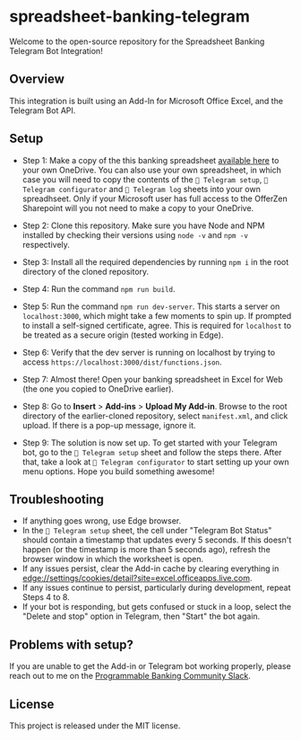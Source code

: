 # spreadsheet-banking-telegram

Welcome to the open-source repository for the Spreadsheet Banking Telegram Bot Integration!

## Overview

This integration is built using an Add-In for Microsoft Office Excel, and the Telegram Bot API.


## Setup

- Step 1: Make a copy of the this banking spreadsheet [available here](https://1drv.ms/x/s!AtkUJn0N8CerboundGT57hRpQzg?e=naBg7S/) to your own OneDrive. You can also use your own spreadsheet, in which case you will need to copy the contents of the `💬 Telegram setup`, `💬 Telegram configurator` and `💬 Telegram log` sheets into your own spreadhseet. Only if your Microsoft user has full access to the OfferZen Sharepoint will you not need to make a copy to your OneDrive.


- Step 2: Clone this repository. Make sure you have Node and NPM installed by checking their versions using `node -v` and `npm -v` respectively.


- Step 3: Install all the required dependencies by running `npm i` in the root directory of the cloned repository.


- Step 4: Run the command `npm run build`.


- Step 5: Run the command `npm run dev-server`. This starts a server on `localhost:3000`, which might take a few moments to spin up. If prompted to install a self-signed certificate, agree. This is required for `localhost` to be treated as a secure origin (tested working in Edge).


- Step 6: Verify that the dev server is running on localhost by trying to access `https://localhost:3000/dist/functions.json`.


- Step 7: Almost there! Open your banking spreadsheet in Excel for Web (the one you copied to OneDrive earlier).


- Step 8: Go to __Insert__ > __Add-ins__ > __Upload My Add-in__. Browse to the root directory of the earlier-cloned repository, select `manifest.xml`, and click upload. If there is a pop-up message, ignore it.


- Step 9: The solution is now set up. To get started with your Telegram bot, go to the `💬 Telegram setup` sheet and follow the steps there. After that, take a look at `💬 Telegram configurator` to start setting up your own menu options. Hope you build something awesome!


## Troubleshooting

- If anything goes wrong, use Edge browser.
- In the `💬 Telegram setup` sheet, the cell under "Telegram Bot Status" should contain a timestamp that updates every 5 seconds. If this doesn't happen (or the timestamp is more than 5 seconds ago), refresh the browser window in which the worksheet is open.
- If any issues persist, clear the Add-in cache by clearing everything in [edge://settings/cookies/detail?site=excel.officeapps.live.com](edge://settings/cookies/detail?site=excel.officeapps.live.com).
- If any issues continue to persist, particularly during development, repeat Steps 4 to 8.
- If your bot is responding, but gets confused or stuck in a loop, select the "Delete and stop" option in Telegram, then "Start" the bot again.




## Problems with setup?

If you are unable to get the Add-in or Telegram bot working properly, please reach out to me on the [Programmable Banking Community Slack](https://app.slack.com/client/T8CRG18UC/).


## License


This project is released under the MIT license.